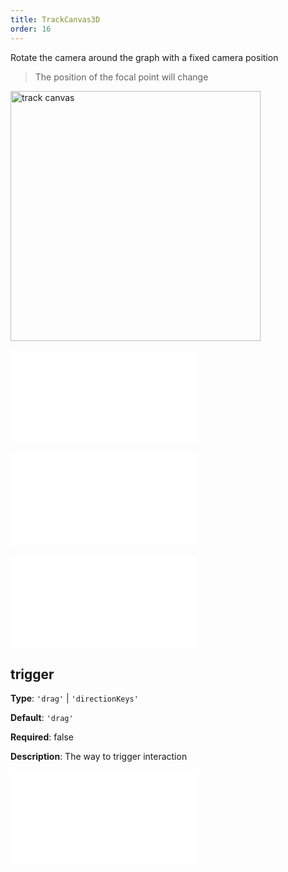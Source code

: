 ```yaml
---
title: TrackCanvas3D
order: 16
---
```


Rotate the camera around the graph with a fixed camera position

> The position of the focal point will change

<img alt="track canvas" src="https://mdn.alipayobjects.com/huamei_qa8qxu/afts/img/A*8-EETYImzjEAAAAAAAAAAAAADmJ7AQ/original" height='400'/>

<embed src="../../common/BehaviorEventName.en.md"></embed>

<embed src="../../common/BehaviorSecondaryKey.en.md"></embed>

<embed src="../../common/BehaviorShouldBegin.en.md"></embed>

## trigger

**Type**: `'drag'` | `'directionKeys'`

**Default**: `'drag'`

**Required**: false

**Description**: The way to trigger interaction

<embed src="../../common/IG6GraphEvent.en.md"></embed>
